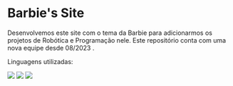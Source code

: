 # Barbie's Site
Desenvolvemos este site com o tema da Barbie para adicionarmos os projetos de Robótica e Programação nele.
Este repositório conta com uma nova equipe desde 08/2023 .

Linguagens utilizadas: 

![](https://img.shields.io/badge/HTML5-E34F26?style=for-the-badge&logo=html5&logoColor=white)
![](https://img.shields.io/badge/CSS3-1572B6?style=for-the-badge&logo=css3&logoColor=white)
![](https://img.shields.io/badge/JavaScript-323330?style=for-the-badge&logo=javascript&logoColor=F7DF1E)
